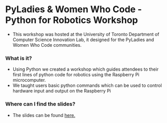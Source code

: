 # PyLadies & Women Who Code - Python for Robotics Workshop

- This workshop was hosted at the University of Toronto Department of Computer Science Innovation Lab, it designed for the PyLadies and Women Who Code communities. 

### What is it?

- Using Python we created a workshop which guides attendees to their first lines of python code for robotics using the Raspberry Pi microcomputer.
- We taught users basic python commands which can be used to control hardware input and output on the Raspberry Pi 

### Where can I find the slides?
- The slides can be found [here.](https://docs.google.com/presentation/d/1bPcJztavFp446BhchM5uzrk3uMNsvPxYTS8gB9Ejzbs/edit?usp=sharing)
